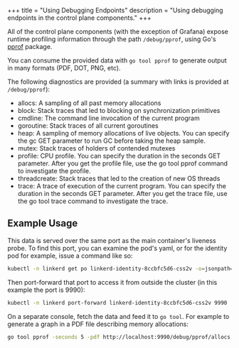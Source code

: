 +++
title = "Using Debugging Endpoints"
description = "Using debugging endpoints in the control plane components."
+++

All of the control plane components (with the exception of Grafana) expose
runtime profiling information through the path `/debug/pprof`, using Go's
[pprof](https://golang.org/pkg/net/http/pprof/) package.

You can consume the provided data with `go tool pprof` to generate output in
many formats (PDF, DOT, PNG, etc).

The following diagnostics are provided (a summary with links is provided at
`/debug/pprof`):

- allocs: A sampling of all past memory allocations
- block: Stack traces that led to blocking on synchronization primitives
- cmdline: The command line invocation of the current program
- goroutine: Stack traces of all current goroutines
- heap: A sampling of memory allocations of live objects. You can specify the gc
  GET parameter to run GC before taking the heap sample.
- mutex: Stack traces of holders of contended mutexes
- profile: CPU profile. You can specify the duration in the seconds GET
  parameter. After you get the profile file, use the go tool pprof command to
  investigate the profile.
- threadcreate: Stack traces that led to the creation of new OS threads
- trace: A trace of execution of the current program. You can specify the
  duration in the seconds GET parameter. After you get the trace file, use the
  go tool trace command to investigate the trace.

## Example Usage

This data is served over the same port as the main container's liveness probe.
To find this port, you can examine the pod's yaml, or for the identity pod for
example, issue a command like so:

```bash
kubectl -n linkerd get po linkerd-identity-8ccbfc5d6-css2v -o=jsonpath='{.spec.containers[?(@.livenessProbe.httpGet.path=="/ping")].livenessProbe.httpGet.port}'
```

Then port-forward that port to access it from outside the cluster (in this
example the port is 9990):

```bash
kubectl -n linkerd port-forward linkerd-identity-8ccbfc5d6-css2v 9990
```

On a separate console, fetch the data and feed it to `go tool`. For example to
generate a graph in a PDF file describing memory allocations:

```bash
go tool pprof -seconds 5 -pdf http://localhost:9990/debug/pprof/allocs
```